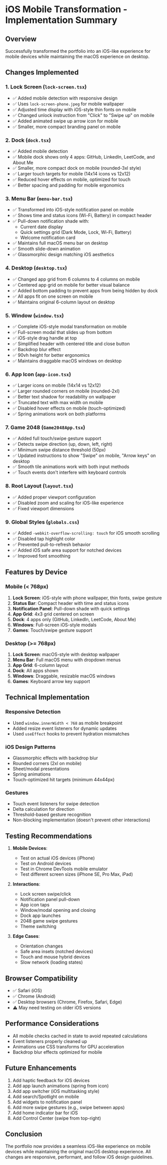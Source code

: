 # iOS Mobile Transformation - Implementation Summary

## Overview
Successfully transformed the portfolio into an iOS-like experience for mobile devices while maintaining the macOS experience on desktop.

## Changes Implemented

### 1. Lock Screen (`lock-screen.tsx`)
- ✅ Added mobile detection with responsive design
- ✅ Uses `lock-screen-phone.jpeg` for mobile wallpaper
- ✅ Adjusted time display with iOS-style thin fonts on mobile
- ✅ Changed unlock instruction from "Click" to "Swipe up" on mobile
- ✅ Added animated swipe up arrow icon for mobile
- ✅ Smaller, more compact branding panel on mobile

### 2. Dock (`dock.tsx`)
- ✅ Added mobile detection
- ✅ Mobile dock shows only 4 apps: GitHub, LinkedIn, LeetCode, and About Me
- ✅ Smaller, more compact dock on mobile (rounded-3xl style)
- ✅ Larger touch targets for mobile (14x14 icons vs 12x12)
- ✅ Reduced hover effects on mobile, optimized for touch
- ✅ Better spacing and padding for mobile ergonomics

### 3. Menu Bar (`menu-bar.tsx`)
- ✅ Transformed into iOS-style notification panel on mobile
- ✅ Shows time and status icons (Wi-Fi, Battery) in compact header
- ✅ Pull-down notification shade with:
  - Current date display
  - Quick settings grid (Dark Mode, Lock, Wi-Fi, Battery)
  - Welcome notification card
- ✅ Maintains full macOS menu bar on desktop
- ✅ Smooth slide-down animation
- ✅ Glassmorphic design matching iOS aesthetics

### 4. Desktop (`desktop.tsx`)
- ✅ Changed app grid from 6 columns to 4 columns on mobile
- ✅ Centered app grid on mobile for better visual balance
- ✅ Added bottom padding to prevent apps from being hidden by dock
- ✅ All apps fit on one screen on mobile
- ✅ Maintains original 6-column layout on desktop

### 5. Window (`window.tsx`)
- ✅ Complete iOS-style modal transformation on mobile
- ✅ Full-screen modal that slides up from bottom
- ✅ iOS-style drag handle at top
- ✅ Simplified header with centered title and close button
- ✅ Backdrop blur effect
- ✅ 90vh height for better ergonomics
- ✅ Maintains draggable macOS windows on desktop

### 6. App Icon (`app-icon.tsx`)
- ✅ Larger icons on mobile (14x14 vs 12x12)
- ✅ Larger rounded corners on mobile (rounded-2xl)
- ✅ Better text shadow for readability on wallpaper
- ✅ Truncated text with max width on mobile
- ✅ Disabled hover effects on mobile (touch-optimized)
- ✅ Spring animations work on both platforms

### 7. Game 2048 (`Game2048App.tsx`)
- ✅ Added full touch/swipe gesture support
- ✅ Detects swipe direction (up, down, left, right)
- ✅ Minimum swipe distance threshold (50px)
- ✅ Updated instructions to show "Swipe" on mobile, "Arrow keys" on desktop
- ✅ Smooth tile animations work with both input methods
- ✅ Touch events don't interfere with keyboard controls

### 8. Root Layout (`layout.tsx`)
- ✅ Added proper viewport configuration
- ✅ Disabled zoom and scaling for iOS-like experience
- ✅ Fixed viewport dimensions

### 9. Global Styles (`globals.css`)
- ✅ Added `-webkit-overflow-scrolling: touch` for iOS smooth scrolling
- ✅ Disabled tap highlight color
- ✅ Prevented pull-to-refresh behavior
- ✅ Added iOS safe area support for notched devices
- ✅ Improved font smoothing

## Features by Device

### Mobile (< 768px)
1. **Lock Screen**: iOS-style with phone wallpaper, thin fonts, swipe gesture
2. **Status Bar**: Compact header with time and status icons
3. **Notification Panel**: Pull-down shade with quick settings
4. **App Grid**: 4x3 grid centered on screen
5. **Dock**: 4 apps only (GitHub, LinkedIn, LeetCode, About Me)
6. **Windows**: Full-screen iOS-style modals
7. **Games**: Touch/swipe gesture support

### Desktop (>= 768px)
1. **Lock Screen**: macOS-style with desktop wallpaper
2. **Menu Bar**: Full macOS menu with dropdown menus
3. **App Grid**: 6-column layout
4. **Dock**: All apps shown
5. **Windows**: Draggable, resizable macOS windows
6. **Games**: Keyboard arrow key support

## Technical Implementation

### Responsive Detection
- Used `window.innerWidth < 768` as mobile breakpoint
- Added resize event listeners for dynamic updates
- Used `useEffect` hooks to prevent hydration mismatches

### iOS Design Patterns
- Glassmorphic effects with backdrop blur
- Rounded corners (2xl on mobile)
- Sheet/modal presentations
- Spring animations
- Touch-optimized hit targets (minimum 44x44px)

### Gestures
- Touch event listeners for swipe detection
- Delta calculation for direction
- Threshold-based gesture recognition
- Non-blocking implementation (doesn't prevent other interactions)

## Testing Recommendations

1. **Mobile Devices**:
   - Test on actual iOS devices (iPhone)
   - Test on Android devices
   - Test in Chrome DevTools mobile emulator
   - Test different screen sizes (iPhone SE, Pro Max, iPad)

2. **Interactions**:
   - Lock screen swipe/click
   - Notification panel pull-down
   - App icon taps
   - Window/modal opening and closing
   - Dock app launches
   - 2048 game swipe gestures
   - Theme switching

3. **Edge Cases**:
   - Orientation changes
   - Safe area insets (notched devices)
   - Touch and mouse hybrid devices
   - Slow network (loading states)

## Browser Compatibility

- ✅ Safari (iOS)
- ✅ Chrome (Android)
- ✅ Desktop browsers (Chrome, Firefox, Safari, Edge)
- ⚠️ May need testing on older iOS versions

## Performance Considerations

- All mobile checks cached in state to avoid repeated calculations
- Event listeners properly cleaned up
- Animations use CSS transforms for GPU acceleration
- Backdrop blur effects optimized for mobile

## Future Enhancements

1. Add haptic feedback for iOS devices
2. Add app launch animations (spring from icon)
3. Add app switcher (iOS multitasking style)
4. Add search/Spotlight on mobile
5. Add widgets to notification panel
6. Add more swipe gestures (e.g., swipe between apps)
7. Add home indicator bar for iOS
8. Add Control Center (swipe from top-right)

## Conclusion

The portfolio now provides a seamless iOS-like experience on mobile devices while maintaining the original macOS desktop experience. All changes are responsive, performant, and follow iOS design guidelines.
